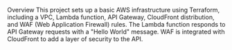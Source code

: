 Overview
This project sets up a basic AWS infrastructure using Terraform, including a VPC, Lambda function, API Gateway, CloudFront distribution, and WAF (Web Application Firewall) rules. The Lambda function responds to API Gateway requests with a "Hello World" message. WAF is integrated with CloudFront to add a layer of security to the API.
